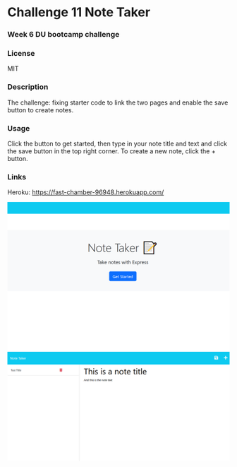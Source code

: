 # Challenge 11 Note Taker

### Week 6 DU bootcamp challenge

### License

MIT

### Description

The challenge: fixing starter code to link the two pages and enable the save button to create notes.

### Usage

Click the button to get started, then type in your note title and text and click the save button in the top right corner. To create a new note, click the + button.

### Links

Heroku: https://fast-chamber-96948.herokuapp.com/

![first screenshot](./images/Screenshot_2.png)
![second screenshot](./images/Screenshot_1.png)
